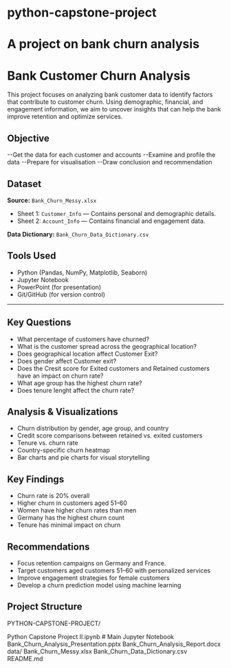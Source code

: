 # python-capstone-project
# A project on bank churn analysis
# Bank Customer Churn Analysis

This project focuses on analyzing bank customer data to identify factors that contribute to customer churn. Using demographic, financial, and engagement information, we aim to uncover insights that can help the bank improve retention and optimize services.



##  Objective

--Get the data for each customer and accounts
--Examine and profile the data
--Prepare for visualisation
--Draw conclusion and recommendation



##  Dataset

**Source:** `Bank_Churn_Messy.xlsx`  
- Sheet 1: `Customer_Info` — Contains personal and demographic details.  
- Sheet 2: `Account_Info` — Contains financial and engagement data.

**Data Dictionary:** `Bank_Churn_Data_Dictionary.csv`



##  Tools Used

- Python (Pandas, NumPy, Matplotlib, Seaborn)
- Jupyter Notebook
- PowerPoint (for presentation)
- Git/GitHub (for version control)

---

##  Key Questions

- What percentage of customers have churned?
- What is the customer spread across the geographical location?
- Does geographical location affect Customer Exit?
- Does gender affect Customer exit?
- Does the Cresit score for Exited customers and Retained customers have an impact on churn rate?
- What age group has the highest churn rate?
- Does tenure lenght affect the churn rate?


##  Analysis & Visualizations

- Churn distribution by gender, age group, and country
- Credit score comparisons between retained vs. exited customers
- Tenure vs. churn rate
- Country-specific churn heatmap
- Bar charts and pie charts for visual storytelling



##  Key Findings

- Churn rate is 20% overall
- Higher churn in customers aged 51–60
- Women have higher churn rates than men
- Germany has the highest churn count
- Tenure has minimal impact on churn



##  Recommendations

- Focus retention campaigns on Germany and France.
- Target customers aged customers 51–60 with personalized services
- Improve engagement strategies for female customers
- Develop a churn prediction model using machine learning



##  Project Structure
 PYTHON-CAPSTONE-PROJECT/

 Python Capstone Project II.ipynb # Main Jupyter Notebook
 Bank_Churn_Analysis_Presentation.pptx
 Bank_Churn_Analysis_Report.docx
 data/
 Bank_Churn_Messy.xlsx
 Bank_Churn_Data_Dictionary.csv
 README.md
